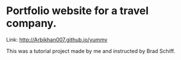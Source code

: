 # Portfolio website for a travel company.

Link: http://Arbikhan007.github.io/yummy

This was a tutorial project made by me and instructed by Brad Schiff.
